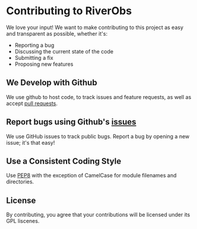 # Contributing to RiverObs
We love your input! We want to make contributing to this project as easy and transparent as possible, whether it's:

- Reporting a bug
- Discussing the current state of the code
- Submitting a fix
- Proposing new features


## We Develop with Github
We use github to host code, to track issues and feature requests, as well as accept [pull requests](../../pulls).

## Report bugs using Github's [issues](../../issues)
We use GitHub issues to track public bugs. Report a bug by opening a new issue; it's that easy!

## Use a Consistent Coding Style
Use [PEP8](https://www.python.org/dev/peps/pep-0008/) with the exception of CamelCase for module filenames and directories.

## License
By contributing, you agree that your contributions will be licensed under its GPL liscenes.
